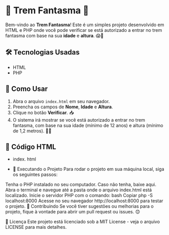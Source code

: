 # 🚂 **Trem Fantasma** 👻

Bem-vindo ao **Trem Fantasma**! Este é um simples projeto desenvolvido em HTML e PHP onde você pode verificar se está autorizado a entrar no trem fantasma com base na sua **idade** e **altura**. 😱🎢

## 🛠️ Tecnologias Usadas

- HTML
- PHP

## 🔧 Como Usar

1. Abra o arquivo `index.html` em seu navegador.
2. Preencha os campos de **Nome**, **Idade** e **Altura**.
3. Clique no botão **Verificar**. 📥
4. O sistema irá mostrar se você está autorizado a entrar no trem fantasma, com base na sua idade (mínimo de 12 anos) e altura (mínimo de 1,2 metros). 🎢🎉

## 📝 Código HTML
- index. html

- 🚀 Executando o Projeto
Para rodar o projeto em sua máquina local, siga os seguintes passos:

Tenha o PHP instalado no seu computador. Caso não tenha, baixe aqui.
Abra o terminal e navegue até a pasta onde o arquivo index.html está localizado.
Inicie o servidor PHP com o comando:
bash
Copiar
php -S localhost:8000
Acesse no seu navegador http://localhost:8000 para testar o projeto.
📢 Contribuindo
Se você tiver sugestões ou melhorias para o projeto, fique à vontade para abrir um pull request ou issues. 😊

🎉 Licença
Este projeto está licenciado sob a MIT License - veja o arquivo LICENSE para mais detalhes.
